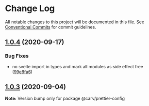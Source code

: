# Change Log

All notable changes to this project will be documented in this file.
See [Conventional Commits](https://conventionalcommits.org) for commit guidelines.

## [1.0.4](https://github.com/carvjs/tools/compare/@carv/prettier-config@1.0.3...@carv/prettier-config@1.0.4) (2020-09-17)

### Bug Fixes

- no svelte import in types and mark all modules as side effect free ([99e8fa6](https://github.com/carvjs/tools/commit/99e8fa62804c2af79cc6f4c54fc15bf2fc4e5fa5))

## [1.0.3](https://github.com/carvjs/tools/compare/@carv/prettier-config@1.0.2...@carv/prettier-config@1.0.3) (2020-09-04)

**Note:** Version bump only for package @carv/prettier-config
